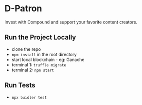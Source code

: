 # D-Patron

Invest with Compound and support your favorite content creators.

## Run the Project Locally

- clone the repo
- `npm install` in the root directory
- start local blockchain - eg: Ganache
- terminal 1: `truffle migrate`
- terminal 2: `npm start`


## Run Tests
- `npx buidler test`
